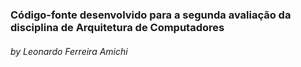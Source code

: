 ### Código-fonte desenvolvido para a segunda avaliação da disciplina de Arquitetura de Computadores
###### by Leonardo Ferreira Amichi
